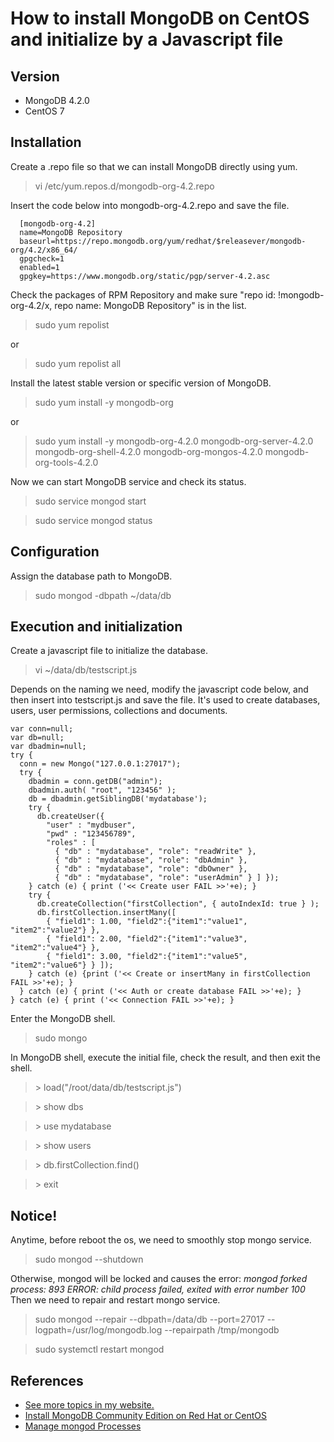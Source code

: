 # How to install MongoDB on CentOS and initialize by a Javascript file

## Version
- MongoDB 4.2.0
- CentOS 7


## Installation
Create a .repo file so that we can install MongoDB directly using yum.
> vi /etc/yum.repos.d/mongodb-org-4.2.repo

Insert the code below into mongodb-org-4.2.repo and save the file.
```
  [mongodb-org-4.2]
  name=MongoDB Repository
  baseurl=https://repo.mongodb.org/yum/redhat/$releasever/mongodb-org/4.2/x86_64/
  gpgcheck=1
  enabled=1
  gpgkey=https://www.mongodb.org/static/pgp/server-4.2.asc
```

Check the packages of RPM Repository and make sure "repo id: !mongodb-org-4.2/x, repo name: MongoDB Repository" is in the list.
> sudo yum repolist

or

> sudo yum repolist all

Install the latest stable version or specific version of MongoDB.
> sudo yum install -y mongodb-org

or

> sudo yum install -y mongodb-org-4.2.0 mongodb-org-server-4.2.0 mongodb-org-shell-4.2.0 mongodb-org-mongos-4.2.0 mongodb-org-tools-4.2.0

Now we can start MongoDB service and check its status.
> sudo service mongod start

> sudo service mongod status


## Configuration
Assign the database path to MongoDB.
> sudo mongod -dbpath ~/data/db


## Execution and initialization
Create a javascript file to initialize the database.
> vi ~/data/db/testscript.js

Depends on the naming we need, modify the javascript code below, and then insert into testscript.js and save the file. It's used to create databases, users, user permissions, collections and documents.
```
var conn=null;
var db=null;
var dbadmin=null;
try {
  conn = new Mongo("127.0.0.1:27017");
  try {
    dbadmin = conn.getDB("admin");
    dbadmin.auth( "root", "123456" );
    db = dbadmin.getSiblingDB('mydatabase');
    try {
      db.createUser({
        "user" : "mydbuser",
        "pwd" : "123456789",
        "roles" : [
          { "db" : "mydatabase", "role": "readWrite" },
          { "db" : "mydatabase", "role": "dbAdmin" },
          { "db" : "mydatabase", "role": "dbOwner" },
          { "db" : "mydatabase", "role": "userAdmin" } ] });
    } catch (e) { print ('<< Create user FAIL >>'+e); }
    try {
      db.createCollection("firstCollection", { autoIndexId: true } );
      db.firstCollection.insertMany([
        { "field1": 1.00, "field2":{"item1":"value1", "item2":"value2"} },
        { "field1": 2.00, "field2":{"item1":"value3", "item2":"value4"} },
        { "field1": 3.00, "field2":{"item1":"value5", "item2":"value6"} } ]);
    } catch (e) {print ('<< Create or insertMany in firstCollection FAIL >>'+e); }
  } catch (e) { print ('<< Auth or create database FAIL >>'+e); }
} catch (e) { print ('<< Connection FAIL >>'+e); }
```

Enter the MongoDB shell.
> sudo mongo

In MongoDB shell, execute the initial file, check the result, and then exit the shell.
> \> load("/root/data/db/testscript.js")

> \> show dbs

> \> use mydatabase

> \> show users

> \> db.firstCollection.find()

> \> exit


## Notice!
Anytime, before reboot the os, we need to smoothly stop mongo service.
> sudo mongod --shutdown

Otherwise, mongod will be locked and causes the error:
  _mongod forked process: 893_
  _ERROR: child process failed, exited with error number 100_
Then we need to repair and restart mongo service.
> sudo mongod --repair --dbpath=/data/db --port=27017 --logpath=/usr/log/mongodb.log --repairpath /tmp/mongodb

> sudo systemctl restart mongod


## References
- [See more topics in my website.](http://www.tzuchikao.com/en/notes/)
- [Install MongoDB Community Edition on Red Hat or CentOS](https://docs.mongodb.com/manual/tutorial/install-mongodb-on-red-hat/)
- [Manage mongod Processes](https://docs.mongodb.com/manual/tutorial/manage-mongodb-processes/)




